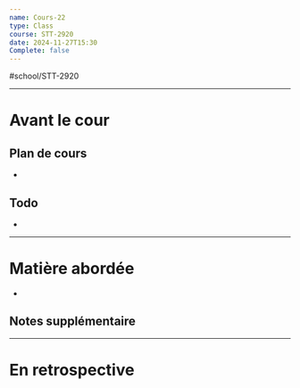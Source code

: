 ```yaml
---
name: Cours-22
type: Class
course: STT-2920
date: 2024-11-27T15:30
Complete: false
---
```

#school/STT-2920 
***
# Avant le cour
## Plan de cours
- 

## Todo
- 

---
# Matière abordée

- 

## Notes supplémentaire


---
# En retrospective

